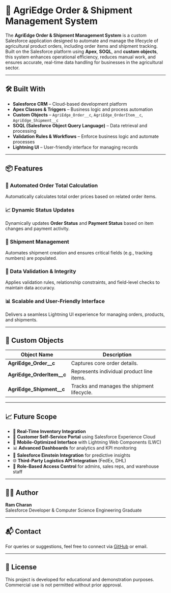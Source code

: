 # 🚜 AgriEdge Order & Shipment Management System

The **AgriEdge Order & Shipment Management System** is a custom Salesforce application designed to automate and manage the lifecycle of agricultural product orders, including order items and shipment tracking.  
Built on the Salesforce platform using **Apex**, **SOQL**, and **custom objects**, this system enhances operational efficiency, reduces manual work, and ensures accurate, real-time data handling for businesses in the agricultural sector.

---

## 🛠️ Built With
- **Salesforce CRM** – Cloud-based development platform  
- **Apex Classes & Triggers** – Business logic and process automation  
- **Custom Objects** – `AgriEdge_Order__c`, `AgriEdge_OrderItem__c`, `AgriEdge_Shipment__c`  
- **SOQL (Salesforce Object Query Language)** – Data retrieval and processing  
- **Validation Rules & Workflows** – Enforce business logic and automate processes  
- **Lightning UI** – User-friendly interface for managing records  

---

## 📦 Features

### 🔄 Automated Order Total Calculation
Automatically calculates total order prices based on related order items.

### 📈 Dynamic Status Updates
Dynamically updates **Order Status** and **Payment Status** based on item changes and payment activity.

### 🚚 Shipment Management
Automates shipment creation and ensures critical fields (e.g., tracking numbers) are populated.

### 🧠 Data Validation & Integrity
Applies validation rules, relationship constraints, and field-level checks to maintain data accuracy.

### 📊 Scalable and User-Friendly Interface
Delivers a seamless Lightning UI experience for managing orders, products, and shipments.

---

## 📌 Custom Objects

| **Object Name**         | **Description**                             |
|--------------------------|---------------------------------------------|
| **AgriEdge_Order__c**    | Captures core order details.               |
| **AgriEdge_OrderItem__c**| Represents individual product line items.  |
| **AgriEdge_Shipment__c** | Tracks and manages the shipment lifecycle. |

---

## 📈 Future Scope
- 🔄 **Real-Time Inventory Integration**  
- 💬 **Customer Self-Service Portal** using Salesforce Experience Cloud  
- 📱 **Mobile-Optimized Interface** with Lightning Web Components (LWC)  
- 📊 **Advanced Dashboards** for analytics and KPI monitoring  
- 🤖 **Salesforce Einstein Integration** for predictive insights  
- 🌐 **Third-Party Logistics API Integration** (FedEx, DHL)  
- 🔐 **Role-Based Access Control** for admins, sales reps, and warehouse staff  

---

## 👨‍💻 Author  
**Ram Charan**  
Salesforce Developer & Computer Science Engineering Graduate  

---

## 📬 Contact  
For queries or suggestions, feel free to connect via [GitHub](https://github.com/) or email.

---

## 📝 License  
This project is developed for educational and demonstration purposes.  
Commercial use is not permitted without prior approval.

